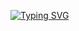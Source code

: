<a href="https://git.io/typing-svg"><img src="https://readme-typing-svg.demolab.com?font=Fira+Code&duration=2500&pause=500&color=C34F24&center=true&multiline=true&width=435&height=100&lines=WHY+DOES+IT+HURT+TO+LOVE+YOU%3F;I+DONT+KNOW." alt="Typing SVG" /></a>
